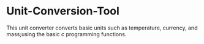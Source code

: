 # Unit-Conversion-Tool

This unit converter converts basic units such as temperature, currency, and mass;using the basic c programming functions.

